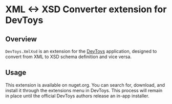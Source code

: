 ﻿# XML <-> XSD Converter extension for DevToys

## Overview

`DevToys.XmlXsd` is an extension for the [DevToys](https://github.com/DevToys-app/DevToys) application, designed to convert from XML to XSD schema definition and vice versa.

## Usage

This extension is available on nuget.org. You can search for, download, and install it through the extensions menu in DevToys. This process will remain in place until the official DevToys authors release an in-app installer.
